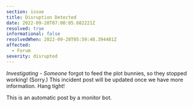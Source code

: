 ```yaml
---
section: issue
title: Disruption Detected
date: 2022-09-28T07:00:05.682221Z
resolved: true
informational: false
resolvedWhen: 2022-09-28T05:59:48.394481Z
affected:
  - Forum
severity: disrupted
---
```

*Investigating* - _Someone_ forgot to feed the plot bunnies, so they stopped working! (Sorry.) This incident post will be updated once we have more information. Hang tight!

This is an automatic post by a monitor bot.
        